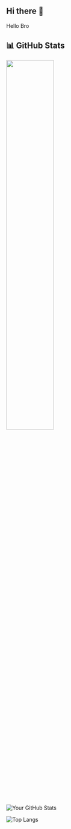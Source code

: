 ## Hi there 👋


Hello Bro
<!--
**NKKNick/NKKNick** is a ✨ _special_ ✨ repository because its `README.md` (this file) appears on your GitHub profile.

Here are some ideas to get you started:

- 🔭 I’m currently working on ...
- 🌱 I’m currently learning ...
- 👯 I’m looking to collaborate on ...
- 🤔 I’m looking for help with ...
- 💬 Ask me about ...
- 📫 How to reach me: ...
- 😄 Pronouns: ...
- ⚡ Fun fact: ...
-->

## 📊 GitHub Stats

<td><img src="https://awesome-github-stats.azurewebsites.net/user-stats/NKKNix?cardType=level-alternate&amp;theme=monokai&amp;Text=DDA22A" GitHub Stats" width="50%" /></td>








![Your GitHub Stats](https://github-readme-stats.vercel.app/api?username=NKKNix&show_icons=true&theme=radical)

![Top Langs](https://github-readme-stats.vercel.app/api/top-langs/?username=NKKNix&layout=compact&theme=pie)
